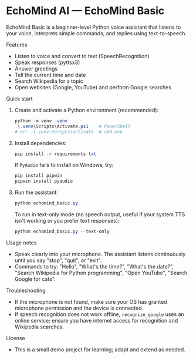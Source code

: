 # EchoMind AI — EchoMind Basic

EchoMind Basic is a beginner-level Python voice assistant that listens to your voice, interprets simple commands, and replies using text-to-speech.

Features
- Listen to voice and convert to text (SpeechRecognition)
- Speak responses (pyttsx3)
- Answer greetings
- Tell the current time and date
- Search Wikipedia for a topic
- Open websites (Google, YouTube) and perform Google searches

Quick start

1. Create and activate a Python environment (recommended):

   ```powershell
   python -m venv .venv
   .\.venv\Scripts\Activate.ps1    # PowerShell
   # or: .\.venv\Scripts\activate  # cmd.exe
   ```

2. Install dependencies:

   ```powershell
   pip install -r requirements.txt
   ```

   If `PyAudio` fails to install on Windows, try:

   ```powershell
   pip install pipwin
   pipwin install pyaudio
   ```

3. Run the assistant:

   ```powershell
   python echomind_basic.py
   ```

   To run in text-only mode (no speech output, useful if your system TTS isn't working or you prefer text responses):

   ```powershell
   python echomind_basic.py --text-only
   ```

Usage notes
- Speak clearly into your microphone. The assistant listens continuously until you say "stop", "quit", or "exit".
- Commands to try: "Hello", "What's the time?", "What's the date?", "Search Wikipedia for Python programming", "Open YouTube", "Search Google for cats".

Troubleshooting
- If the microphone is not found, make sure your OS has granted microphone permission and the device is connected.
- If speech recognition does not work offline, `recognize_google` uses an online service; ensure you have internet access for recognition and Wikipedia searches.

License
- This is a small demo project for learning; adapt and extend as needed.
